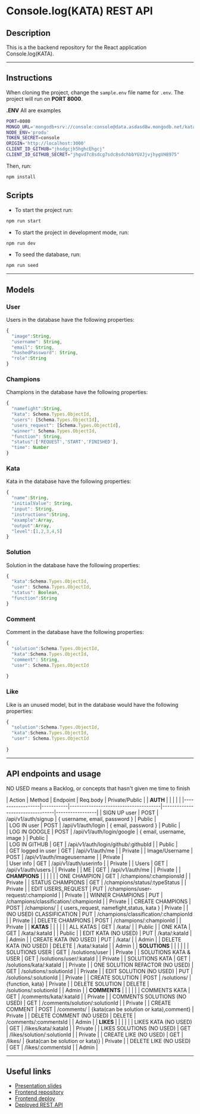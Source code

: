 # Console.log(KATA) REST API
## Description

This is a the backend repository for the React application Console.log(KATA).

---

## Instructions

When cloning the project, change the <code>sample.env</code> file name for <code>.env</code>. The project will run on **PORT 8000**.

**.ENV**
All are examples

```bash
PORT=8080
MONGO_URL='mongodb+srv://console:console@data.asdasd8w.mongodb.net/katadb'
NODE_ENV='produ'
TOKEN_SECRET=console
ORIGIN='http://localhost:3000'
CLIENT_ID_GITHUB="jhsdgcjh5hghcEhgcj"
CLIENT_ID_GITHUB_SECRET="jhgvd7c8sdcg7sdc8sdchbbYGVJjvjhygVH8975"
```


Then, run:
```bash
npm install
```
## Scripts

- To start the project run:
```bash
npm run start
```
- To start the project in development mode, run:
```bash
npm run dev
```
- To seed the database, run:
```bash
npm run seed
```
---

## Models

### User

Users in the database have the following properties:

```js
{
  "image":String,
  "username": String,
  "email": String,
  "hashedPassword": String,
  "role":String
}
```

### Champions

Champions in the database have the following properties:

```js
{
  "namefight":String,
  "kata": Schema.Types.ObjectId,
  "users": [Schema.Types.ObjectId],
  "users_request": [Schema.Types.ObjectId],
  "winner": Schema.Types.ObjectId,
  "function": String,
  "status":['REQUEST','START','FINISHED'],
  "time": Number
}
```

### Kata

Kata in the database have the following properties:

```js
{
  "name":String,
  "initialValue": String,
  "input": String,
  "instructions":String,
  "example":Array,
  "output":Array,
  "level":[1,2,3,4,5]
}
```

### Solution

Solution in the database have the following properties:

```js
{
  "kata":Schema.Types.ObjectId,
  "user": Schema.Types.ObjectId,
  "status": Boolean,
  "function":String
}
```

### Comment

Comment in the database have the following properties:

```js
{
  "solution":Schema.Types.ObjectId,
  "kata":Schema.Types.ObjectId,
  "comment": String,
  "user": Schema.Types.ObjectId
  
}
```

### Like

Like is an unused model, but in the database would have the following properties:

```js
{
  "solution":Schema.Types.ObjectId,
  "kata":Schema.Types.ObjectId,
  "user": Schema.Types.ObjectId
  
}
```

---

## API endpoints and usage 

NO USED means a Backlog, or concepts that hasn't given me time to finish


| Action           | Method    | Endpoint                             | Req.body                        | Private/Public |
| **AUTH**    |        |   |                                 |     |
|------------------|-----------|--------------------------------------|---------------------------------|-----------------|
| SIGN UP user     | POST      | /api/v1/auth/signup                  | { username, email, password }   |    Public |                 
| LOG IN user      | POST      | /api/v1/auth/login                   | { email, password }             |    Public |               
| LOG IN GOOGLE    | POST      | /api/v1/auth/login/google            | { email, username, image }      |    Public |     
| LOG IN GITHUB    | GET       | /api/v1/auth/login/github/:githubId  |                                 |    Public |        
| GET logged in user   | GET     | /api/v1/auth/me    |   | Private |
| Image/Username    | POST       | /api/v1/auth/imageusername  |                                 |    Private |  
| User info    | GET       | /api/v1/auth/userinfo  |                                 |    Private |
| Users    | GET       | /api/v1/auth/users  |                                 |    Private |
| ME    | GET       | /api/v1/auth/me  |                                 |    Private |
| **CHAMPIONS**    |        |   |                                 |     |
| ONE CHAMPION    | GET       |  /champions/:championsId  |                                 |    Private |
| STATUS CHAMPIONS    | GET       |  /champions/status/:typeStatus  |                                 |    Private |
| EDIT USERS_REQUEST    | PUT       |  /champions/user-request/:championId  |                                 |    Private |
| WINNER CHAMPIONS   | PUT       |  /champions/classification/:championId  |                                 |    Private |
| CREATE CHAMPIONS   | POST       |  /champions/  |     { users_request, namefight,status, kata }            |    Private |
| (NO USED) CLASSIFICATION    | PUT       |  /champions/classification/:championId  |                        |    Private |
| DELETE CHAMPIONS   | POST       |  /champions/:championId  |                 |    Private |
| **KATAS**    |        |   |                                 |     |
| ALL KATAS    | GET       |  /kata/  |                                 |    Public |
| ONE KATA    | GET       |  /kata/:kataId  |                                 |    Public |
| EDIT KATA (NO USED)   | PUT       |  /kata/:kataId  |                                 |    Admin |
| CREATE KATA (NO USED)   | PUT       |  /kata/  |                                 |    Admin |
| DELETE KATA (NO USED)   | DELETE    |  /kata/:kataId  |                                 |    Admin |
| **SOLUTIONS**    |        |   |                                 |     |
| SOLUTIONS USER    | GET       |  /solutions/user  |                                 |    Private |
| SOLUTIONS KATA & USER    | GET       |  /solutions/user/:kataId  |                                 |    Private |
| SOLUTIONS KATA    | GET       |  /solutions/kata/:kataId  |                                 |    Private |
| ONE SOLUTION REFACTOR (NO USED)    | GET       |  /solutions/:solutionId  |                                 |    Private |
| EDIT SOLUTION (NO USED)    | PUT       |  /solutions/:solutionId  |                                 |    Private |
| CREATE SOLUTION    | POST       |  /solutions/  |   {function, kata}                              |    Private |
| DELETE SOLUTION    | DELETE       |  /solutions/:solutionId  |                                |    Admin |
| **COMMENTS**    |        |   |                                 |     |
| COMMENTS KATA    | GET       |  /comments/kata/:kataId  |                                 |    Private |
| COMMENTS SOLUTIONS (NO USED)   | GET       |  /comments/solution/:solutionId  |                                 |    Private |
| CREATE COMMENT  | POST      |  /comments/  |      {kata(can be solution or kata),comment}                      |    Private |
| DELETE COMMENT (NO USED) | DELETE       |  /comments/:commentsId  |                           |    Admin |
| **LIKES**    |        |   |                                 |     |
| LIKES KATA  (NO USED)  | GET       |  /likes/kata/:kataId  |                                 |    Private |
| LIKES SOLUTIONS (NO USED)   | GET       |  /likes/solution/:solutionId  |                                 |    Private |
| CREATE LIKE (NO USED) | GET       |  /likes/  |      {kata(can be solution or kata)}                      |    Private |
| DELETE LIKE (NO USED) | GET       |  /likes/:commentsId  |                           |    Admin |

---

## Useful links

- [Presentation slides](https://slides.com/andrea_0o0_/console-log-kata/fullscreen#/2)
- [Frontend repository](https://github.com/Andrea0o0/Console.log-Frontend)
- [Frontend deploy](https://console-log-kata.netlify.app/)
- [Deployed REST API](https://kataapp.fly.dev/)

